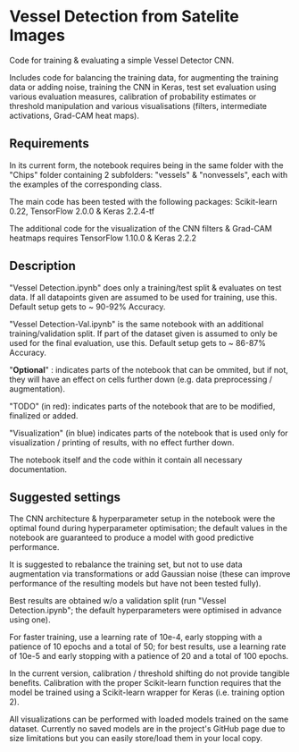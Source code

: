 # Vessel Detection from Satelite Images
Code for training & evaluating a simple Vessel Detector CNN.

Includes code for balancing the training data, for augmenting the training data or adding noise, training the CNN in Keras, test set evaluation using various evaluation measures, calibration of probability estimates or threshold manipulation and various visualisations (filters, intermediate activations, Grad-CAM heat maps).

## Requirements
In its current form, the notebook requires being in the same folder with the "Chips" folder containing 2 subfolders: "vessels" & "nonvessels", each with the examples of the corresponding class.

The main code has been tested with the following packages: Scikit-learn 0.22, TensorFlow 2.0.0 & Keras 2.2.4-tf

The additional code for the visualization of the CNN filters & Grad-CAM heatmaps requires TensorFlow 1.10.0 & Keras 2.2.2

## Description
"Vessel Detection.ipynb" does only a training/test split & evaluates on test data. If all datapoints given are assumed to be used for training, use this. Default setup gets to ~ 90-92% Accuracy.

"Vessel Detection-Val.ipynb" is the same notebook with an additional training/validation split. If part of the dataset given is assumed to only be used for the final evaluation, use this. Default setup gets to ~ 86-87% Accuracy.

"__Optional__" : indicates parts of the notebook that can be ommited, but if not, they will have an effect on cells further down (e.g. data preprocessing / augmentation).

"TODO" (in red): indicates parts of the notebook that are to be modified, finalized or added.

"Visualization" (in blue) indicates parts of the notebook that is used only for visualization / printing of results, with no effect further down.

The notebook itself and the code within it contain all necessary documentation.

## Suggested settings

The CNN architecture & hyperparameter setup in the notebook were the optimal found during hyperparameter optimisation; the default values in the notebook are guaranteed to produce a model with good predictive performance.

It is suggested to rebalance the training set, but not to use data augmentation via transformations or add Gaussian noise (these can improve performance of the resulting models but have not been tested fully).

Best results are obtained w/o a validation split (run "Vessel Detection.ipynb"; the default hyperparameters were optimised in advance using one).

For faster training, use a learning rate of 10e-4,  early stopping with a patience of 10 epochs and a total of 50; for best results, use a learning rate of 10e-5 and early stopping with a patience of 20 and a total of 100 epochs.

In the current version, calibration / threshold shifting do not provide tangible benefits. Calibration with the proper Scikit-learn function requires that the model be trained using a Scikit-learn wrapper for Keras (i.e. training option 2).

All visualizations can be performed with loaded models trained on the same dataset. Currently no saved models are in the project's GitHub page due to size limitations but you can easily store/load them in your local copy.
